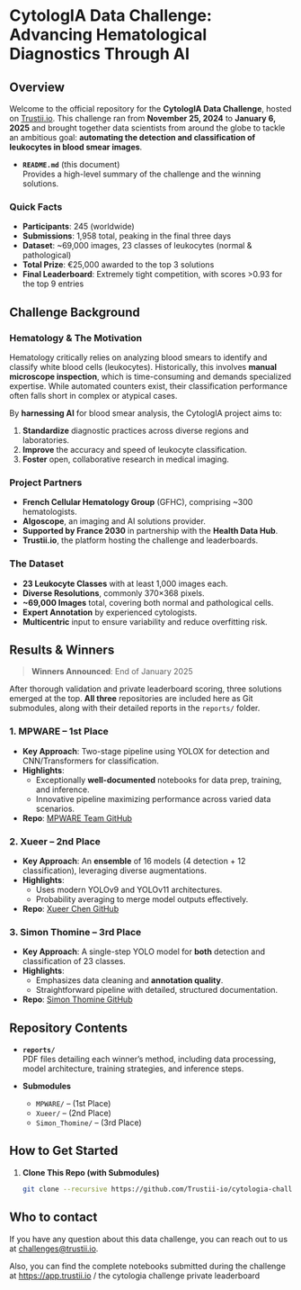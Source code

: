 # CytologIA Data Challenge: Advancing Hematological Diagnostics Through AI

## Overview

Welcome to the official repository for the **CytologIA Data Challenge**, hosted on [Trustii.io](https://app.trustii.io). This challenge ran from **November 25, 2024** to **January 6, 2025** and brought together data scientists from around the globe to tackle an ambitious goal: **automating the detection and classification of leukocytes in blood smear images**.

- **`README.md`** (this document)  
  Provides a high-level summary of the challenge and the winning solutions.

### Quick Facts

- **Participants**: 245 (worldwide)  
- **Submissions**: 1,958 total, peaking in the final three days  
- **Dataset**: ~69,000 images, 23 classes of leukocytes (normal & pathological)  
- **Total Prize**: €25,000 awarded to the top 3 solutions  
- **Final Leaderboard**: Extremely tight competition, with scores >0.93 for the top 9 entries

## Challenge Background

### Hematology & The Motivation
Hematology critically relies on analyzing blood smears to identify and classify white blood cells (leukocytes). Historically, this involves **manual microscope inspection**, which is time-consuming and demands specialized expertise. While automated counters exist, their classification performance often falls short in complex or atypical cases.

By **harnessing AI** for blood smear analysis, the CytologIA project aims to:
1. **Standardize** diagnostic practices across diverse regions and laboratories.
2. **Improve** the accuracy and speed of leukocyte classification.
3. **Foster** open, collaborative research in medical imaging.

### Project Partners
- **French Cellular Hematology Group** (GFHC), comprising ~300 hematologists.
- **Algoscope**, an imaging and AI solutions provider.
- **Supported by France 2030** in partnership with the **Health Data Hub**.
- **Trustii.io**, the platform hosting the challenge and leaderboards.

### The Dataset
- **23 Leukocyte Classes** with at least 1,000 images each.
- **Diverse Resolutions**, commonly 370×368 pixels.
- **~69,000 Images** total, covering both normal and pathological cells.
- **Expert Annotation** by experienced cytologists.
- **Multicentric** input to ensure variability and reduce overfitting risk.

## Results & Winners

> **Winners Announced**: End of January 2025  

After thorough validation and private leaderboard scoring, three solutions emerged at the top. **All three** repositories are included here as Git submodules, along with their detailed reports in the `reports/` folder.

### 1. **MPWARE – 1st Place**
- **Key Approach**: Two-stage pipeline using YOLOX for detection and CNN/Transformers for classification.  
- **Highlights**:  
  - Exceptionally **well-documented** notebooks for data prep, training, and inference.  
  - Innovative pipeline maximizing performance across varied data scenarios.  
- **Repo**: [MPWARE Team GitHub](https://github.com/MPWARE-TEAM/Cytologia/tree/main)

### 2. **Xueer – 2nd Place**
- **Key Approach**: An **ensemble** of 16 models (4 detection + 12 classification), leveraging diverse augmentations.  
- **Highlights**:  
  - Uses modern YOLOv9 and YOLOv11 architectures.  
  - Probability averaging to merge model outputs effectively.  
- **Repo**: [Xueer Chen GitHub](https://github.com/xueerchen1990/cytologia_2nd_place)

### 3. **Simon Thomine – 3rd Place**
- **Key Approach**: A single-step YOLO model for **both** detection and classification of 23 classes.  
- **Highlights**:  
  - Emphasizes data cleaning and **annotation quality**.  
  - Straightforward pipeline with detailed, structured documentation.  
- **Repo**: [Simon Thomine GitHub](https://github.com/SimonThomine/Cytologia-Data-Challenge)

## Repository Contents

- **`reports/`**  
  PDF files detailing each winner’s method, including data processing, model architecture, training strategies, and inference steps.
  
- **Submodules**  
  - `MPWARE/` – (1st Place)  
  - `Xueer/` – (2nd Place)  
  - `Simon_Thomine/` – (3rd Place)  

## How to Get Started

1. **Clone This Repo (with Submodules)**
   ```bash
   git clone --recursive https://github.com/Trustii-io/cytologia-challenge-results.git

## Who to contact

If you have any question about this data challenge, you can reach out to us at challenges@trustii.io.

Also, you can find the complete notebooks submitted during the challenge at https://app.trustii.io / the cytologia challenge private leaderboard
